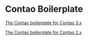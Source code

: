 Contao Boilerplate
==================

[The Contao boilerplate for Contao 3.x](https://github.com/andreasisaak/contao-boilerplate/tree/master/3.x)

[The Contao boilerplate for Contao 2.x](https://github.com/andreasisaak/contao-boilerplate/tree/master/2.x)